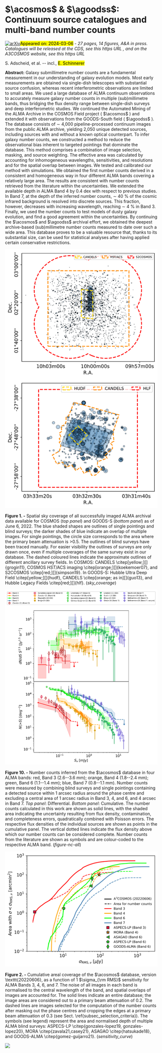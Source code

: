 <div class="macros" style="visibility:hidden;">
$\newcommand{\ensuremath}{}$
$\newcommand{\xspace}{}$
$\newcommand{\object}[1]{\texttt{#1}}$
$\newcommand{\farcs}{{.}''}$
$\newcommand{\farcm}{{.}'}$
$\newcommand{\arcsec}{''}$
$\newcommand{\arcmin}{'}$
$\newcommand{\ion}[2]{#1#2}$
$\newcommand{\textsc}[1]{\textrm{#1}}$
$\newcommand{\hl}[1]{\textrm{#1}}$
$\newcommand{\footnote}[1]{}$
$\newcommand{\acosmos}[0]{A^3COSMOS\xspace}$
$\newcommand{\agoodss}[0]{A^3GOODSS\xspace}$</div>



<div id="title">

# $\acosmos$ \& $\agoodss$: Continuum source catalogues and multi-band number counts

</div>
<div id="comments">

[![arXiv](https://img.shields.io/badge/arXiv-2403.03125-b31b1b.svg)](https://arxiv.org/abs/2403.03125)<mark>Appeared on: 2024-03-06</mark> -  _27 pages, 14 figures, A&A in press. Catalogues will be released at the CDS, see this https URL , and on the A3COSMOS website, see this https URL_

</div>
<div id="authors">

S. Adscheid, et al. -- incl., <mark>E. Schinnerer</mark>

</div>
<div id="abstract">

**Abstract:** Galaxy submillimetre number counts are a fundamental measurement in our understanding of galaxy evolution models.   Most early measurements are obtained via single-dish telescopes with substantial source confusion, whereas recent interferometric observations are limited to small areas. We used a large database of ALMA continuum observations to accurately measure galaxy number counts in multiple (sub)millimetre bands, thus bridging the flux density range between single-dish surveys and deep interferometric studies. We continued the Automated Mining of the ALMA Archive in the COSMOS Field project ( $\acosmos$ ) and extended it with observations from the GOODS-South field ( $\agoodss$ ).   The database consists of $\sim$ 4,000 pipeline-processed continuum images from the public ALMA archive, yielding 2,050 unique detected sources,   including sources   with and without a known optical counterpart.   To infer galaxy number counts, we constructed a method to reduce the observational bias inherent to targeted pointings that dominate the database.   This method comprises a combination of image selection, masking, and source weighting.   The effective area was calculated by accounting for inhomogeneous wavelengths, sensitivities, and resolutions and for the spatial overlap between images.   We tested and calibrated our method with simulations. We obtained the first number counts derived in a consistent and homogeneous way in four different ALMA bands covering a relatively large area.   The results are consistent with number counts retrieved from the literature within the uncertainties.   We extended the available depth in ALMA Band 4 by 0.4 dex with respect to previous studies.   In Band 7, at the depth of the inferred number counts, $\sim$ 40 \% of the cosmic infrared background is resolved into discrete sources. This fraction, however, decreases with increasing wavelength, reaching $\sim$ 4 \% in Band 3.   Finally, we used the number counts to test models of dusty galaxy evolution, and find a good agreement within the uncertainties. By continuing the $\acosmos$ and $\agoodss$ archival effort, we obtained the deepest archive-based (sub)millimetre number counts  measured to date over such a wide area. This database proves to be a valuable resource that, thanks to its substantial size, can be used for statistical analyses after having applied certain conservative restrictions.

</div>

<div id="div_fig1">

<img src="tmp_2403.03125/./a3_coverage_all_bands.png" alt="Fig1" width="100%"/>

**Figure 1. -** Spatial sky coverage of all successfully imaged ALMA archival data available for COSMOS (_top panel_) and GOODS-S (_bottom panel_) as of June 6, 2022. The blue shaded shapes are outlines of single pointings and blind surveys; the darker shades of blue indicate an overlap of multiple images. For single pointings, the circle size corresponds to the area where the primary beam attenuation is >0.5. The outlines of blind surveys have been traced manually. For easier visibility the outlines of surveys are only drawn once, even if multiple coverages of the same survey exist in our database. The dashed coloured lines indicate the approximate outlines of different ancillary survey fields. In COSMOS: CANDELS \citep[yellow;][]{grogin11}, COSMOS _HST_/ACS imaging \citep[orange;][]{koekemoer07}, and S2COSMOS \citep[red;][]{simpson19}. In GOODS-S: Hubble Ultra Deep Field \citep[yellow;][]{hudf}, CANDELS \citep[orange; as in][]{guo13}, and Hubble Legacy Fields \citep[red;][]{hlf}. (*sky_coverage*)

</div>
<div id="div_fig2">

<img src="tmp_2403.03125/./NC_final.png" alt="Fig10" width="100%"/>

**Figure 10. -** Number counts inferred from the $\acosmos$ database in four ALMA bands: red, Band 3 (2.6--3.6 mm); orange, Band 4 (1.8--2.4 mm); green, Band 6 (1.1--1.4 mm); blue, Band 7 (0.8--1.1 mm).
  Number counts were measured by combining blind surveys and single pointings containing a detected source within 1 arcsec radius around the phase centre and excluding a central area of 1 arcsec radius in Band 3, 4, and 6, and 4 arcsec in Band 7. _Top panel_: Differential. _Bottom panel_: Cumulative. The number counts calculated in this work are shown as solid lines, with the shaded area indicating the uncertainty resulting from flux density, contamination, and completeness errors, quadratically combined with Poisson errors.
  The respective flux densities of the individual sources are shown as points in the cumulative panel.
  The vertical dotted lines indicate the flux density above which our number counts can be considered  complete.
  Number counts from the literature are shown as symbols and are colour-coded to the respective ALMA band. (*figure-nc-all*)

</div>
<div id="div_fig3">

<img src="tmp_2403.03125/./Eff_area_database_vs_NC.png" alt="Fig2" width="100%"/>

**Figure 2. -** Cumulative areal coverage of the $\acosmos$ database, version \texttt{20220606}, as a function of 1 $\sigma_{\rm RMS}$ sensitivity for ALMA Bands 3, 4, 6, and 7. The noise of all images in each band is normalised to the central wavelength of the band, and spatial overlaps of images are accounted for. The solid lines indicate an  entire database; the image areas are considered out to a primary beam attenuation of 0.2. The  dashed lines are images selected for the computation of the number counts after masking out the phase centres and cropping the edges at a primary beam attenuation of 0.3 (see Sect. \ref{subsec_selection_criteria}). The symbols (see legend) represent the area and normalised depth of multiple ALMA blind surveys: ASPECS-LP \citep{gonzales-lopez19, gonzales-lopez20}, MORA \citep{zavala21,casey21}, ASAGAO \citep{hatsukade18}, and GOODS-ALMA \citep{gomez-guijarro21}.  (*sensitivity_curve*)

</div><div id="qrcode"><img src=https://api.qrserver.com/v1/create-qr-code/?size=100x100&data="https://arxiv.org/abs/2403.03125"></div>